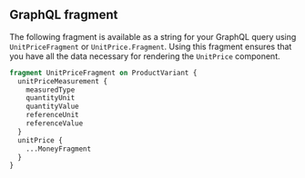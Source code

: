 ## GraphQL fragment

The following fragment is available as a string for your GraphQL query using `UnitPriceFragment` or `UnitPrice.Fragment`. Using this fragment ensures that you have all the data necessary for rendering the `UnitPrice` component.

```graphql
fragment UnitPriceFragment on ProductVariant {
  unitPriceMeasurement {
    measuredType
    quantityUnit
    quantityValue
    referenceUnit
    referenceValue
  }
  unitPrice {
    ...MoneyFragment
  }
}
```
